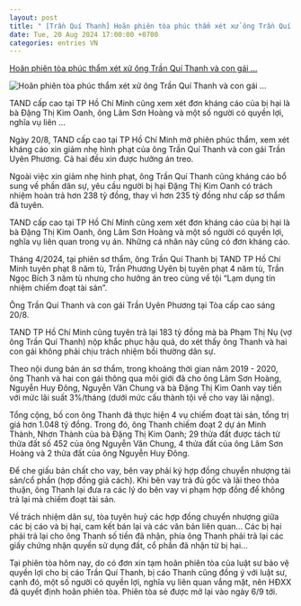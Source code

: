 ```yaml
---
layout: post
title: " [Trần Quí Thanh] Hoãn phiên tòa phúc thẩm xét xử ông Trần Quí Thanh và con gái ..."
date: Tue, 20 Aug 2024 17:00:00 +0700
categories: entries VN
---
```

[Hoãn phiên tòa phúc thẩm xét xử ông Trần Quí Thanh và con gái ...](https://baolangson.vn/hoan-phien-toa-phuc-tham-xet-xu-ong-tran-qui-thanh-va-con-gai-5018974.html)

![Hoãn phiên tòa phúc thẩm xét xử ông Trần Quí Thanh và con gái ...](https://mediabls.mediatech.vn/upload/image/202408/thumbnail/481858_1d6d46477ac8a0757493b1343a6a9f98.jpg)

TAND cấp cao tại TP Hồ Chí Minh cũng xem xét đơn kháng cáo của bị hại là bà Đặng Thị Kim Oanh, ông Lâm Sơn Hoàng và một số người có quyền lợi, nghĩa vụ liên ...

Ngày 20/8, TAND cấp cao tại TP Hồ Chí Minh mở phiên phúc thẩm, xem xét kháng cáo xin giảm nhẹ hình phạt của ông Trần Quí Thanh và con gái Trần Uyên Phương. Cả hai đều xin được hưởng án treo.

Ngoài việc xin giảm nhẹ hình phạt, ông Trần Quí Thanh cũng kháng cáo bổ sung về phần dân sự, yêu cầu người bị hại Đặng Thị Kim Oanh có trách nhiệm hoàn trả hơn 238 tỷ đồng, thay vì hơn 235 tỷ đồng như cấp sơ thẩm đã tuyên.

TAND cấp cao tại TP Hồ Chí Minh cũng xem xét đơn kháng cáo của bị hại là bà Đặng Thị Kim Oanh, ông Lâm Sơn Hoàng và một số người có quyền lợi, nghĩa vụ liên quan trong vụ án. Những cá nhân này cũng có đơn kháng cáo.

Tháng 4/2024, tại phiên sơ thẩm, ông Trần Quí Thanh bị TAND TP Hồ Chí Minh tuyên phạt 8 năm tù, Trần Phương Uyên bị tuyên phạt 4 năm tù, Trần Ngọc Bích 3 năm tù nhưng cho hưởng án treo cùng về tội “Lạm dụng tín nhiệm chiếm đoạt tài sản”.

Ông Trần Quí Thanh và con gái Trần Uyên Phương tại Tòa cấp cao sáng 20/8.

TAND TP Hồ Chí Minh cũng tuyên trả lại 183 tỷ đồng mà bà Phạm Thị Nụ (vợ ông Trần Quí Thanh) nộp khắc phục hậu quả, do xét thấy ông Thanh và hai con gái không phải chịu trách nhiệm bồi thường dân sự.

Theo nội dung bản án sơ thẩm, trong khoảng thời gian năm 2019 - 2020, ông Thanh và hai con gái thông qua môi giới đã cho ông Lâm Sơn Hoàng, Nguyễn Huy Đông, Nguyễn Văn Chung và bà Đặng Thị Kim Oanh vay tiền với mức lãi suất 3%/tháng (dưới mức cấu thành tội về cho vay lãi nặng).

Tổng cộng, bố con ông Thanh đã thực hiện 4 vụ chiếm đoạt tài sản, tổng trị giá hơn 1.048 tỷ đồng. Trong đó, ông Thanh chiếm đoạt 2 dự án Minh Thành, Nhơn Thành của bà Đặng Thị Kim Oanh; 29 thửa đất được tách từ thửa đất số 452 của ông Nguyễn Văn Chung, 4 thửa đất của ông Lâm Sơn Hoàng và 2 thửa đất của ông Nguyễn Huy Đông.

Để che giấu bản chất cho vay, bên vay phải ký hợp đồng chuyển nhượng tài sản/cổ phần (hợp đồng giả cách). Khi bên vay trả đủ gốc và lãi theo thỏa thuận, ông Thanh lại đưa ra các lý do bên vay vi phạm hợp đồng để không trả lại mà chiếm đoạt tài sản.

Về trách nhiệm dân sự, tòa tuyên huỷ các hợp đồng chuyển nhượng giữa các bị cáo và bị hại, cam kết bán lại và các văn bản liên quan... Các bị hại phải trả lại cho ông Thanh số tiền đã nhận, phía ông Thanh phải trả lại các giấy chứng nhận quyền sử dụng đất, cổ phần đã nhận từ bị hại...

Tại phiên tòa hôm nay, do có đơn xin tạm hoãn phiên tòa của luật sư bảo vệ quyền lợi cho bị cáo Trần Quí Thanh, bị cáo Thanh cũng đồng ý với luật sư, cạnh đó, một số người có quyền lợi, nghĩa vụ liên quan vắng mặt, nên HĐXX đã quyết định hoãn phiên tòa. Phiên tòa sẻ được mở lại vào ngày 6/9 tới.

